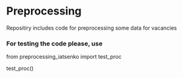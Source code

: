 # Preprocessing
Repositiry includes code for preprocessing some data for vacancies
### For testing the code please, use
from preprocessing_iatsenko import test_proc

test_proc()
